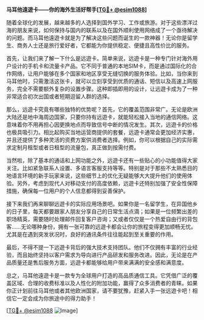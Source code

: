 **马耳他遠遊卡——你的海外生活好帮手[[TG💪+ @esim1088](https://t.me/s/esim1088)]**

随着全球化的发展，越来越多的人选择到国外学习、工作或旅游。对于这些漂洋过海的朋友来说，如何保持与国内的联系以及在国外顺利使用网络成了一个亟待解决的问题。而马耳他遠遊卡就是为了解决这些问题而诞生的一款神器！无论你是留学生、商务人士还是旅行爱好者，它都能为你提供稳定、便捷且高性价比的服务。

首先，让我们来了解一下什么是远遊卡。简单来说，远遊卡是一种专门针对海外用户设计的手机卡和流量卡产品。它不同于普通的本地SIM卡，而是通过国际化的合作网络，让用户能够在多个国家和地区享受无缝切换的服务体验。比如，当你来到马耳他时，只需激活这张卡，就可以立刻享受到优质的通话、短信以及高速上网服务，完全不需要额外复杂的设置步骤。这种即插即用的设计，让远遊卡成为了一种非常适合初次出国或者短期逗留人群的选择。

那么，远遊卡究竟有哪些独特的优势呢？首先，它的覆盖范围非常广。无论是欧洲大陆还是地中海周边国家，只要你持有远遊卡，就能轻松接入当地的通信网络。这意味着你不用再担心因更换地点而导致信号中断的情况发生。其次，远遊卡的价格也极具吸引力。相比起购买当地运营商提供的套餐，远遊卡通常会更加经济实惠，并且还提供了多种灵活的资费方案供消费者选择。例如，你可以根据自己的实际需求定制月租型或者日租型的流量包，真正做到按需付费。

当然啦，除了基本的通话和上网功能之外，远遊卡还有一些贴心的小功能值得大家关注。比如紧急联系人设置、多语言客服支持等等。特别是对于那些不太熟悉目的地语言环境的新手玩家来说，这些细节上的优化无疑能够大大提升他们的使用体验。另外，考虑到现代人对移动支付的高度依赖，远遊卡还特别加强了安全性保障措施，确保每一位用户的个人信息都得到妥善保护。

接下来我们再来聊聊远遊卡的实际应用场景吧。如果你是一名留学生，在异国他乡的日子里，每天都要跟家人朋友分享自己的日常生活点滴；如果是一位频繁出差的职场精英，需要随时处理邮件回复客户咨询；又或者仅仅是一个热爱自由行的背包客……无论哪种身份，拥有一张可靠的远遊卡都会让你的旅程变得更加顺畅无忧。尤其是在遇到突发状况时，良好的通讯条件往往能起到至关重要的作用。

最后，不得不提一下远遊卡背后的强大技术支持团队。他们不仅拥有丰富的行业经验，而且始终坚持以客户需求为导向进行产品研发和服务改进。因此，无论是在产品质量还是售后服务方面，远遊卡都能够给用户带来满满的安全感和满意度。

总之，马耳他遠遊卡是一款专为全球用户打造的高品质通信工具。它凭借广泛的覆盖区域、合理的收费标准以及人性化的附加功能，赢得了众多消费者的青睐。如果你正计划前往马耳他或者其他欧洲国家，请不要犹豫，赶紧入手一张远遊卡吧！相信它一定会成为你旅途中的得力助手！

[[TG💪+ @esim1088](https://t.me/s/esim1088) ![Image](https://i.postimg.cc/4NQfJmqS/Snipaste-2025-05-13-00-14-12.png)]